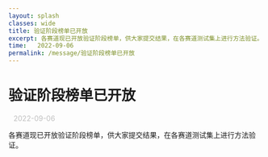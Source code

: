 ```yaml
---
layout: splash
classes: wide
title: 验证阶段榜单已开放
excerpt: 各赛道现已开放验证阶段榜单，供大家提交结果，在各赛道测试集上进行方法验证。
time:   2022-09-06
permalink: /message/验证阶段榜单已开放
---
```


<div style="margin:20px;"></div>

# 验证阶段榜单已开放

<div style="color:#C0C0C0; font-size:14px; margin:10px;"> 2022-09-06 </div>

各赛道现已开放验证阶段榜单，供大家提交结果，在各赛道测试集上进行方法验证。
